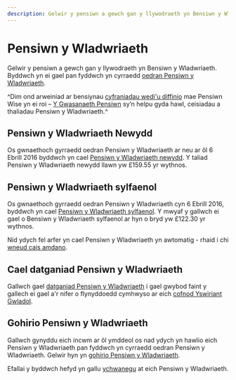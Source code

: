 ```yaml
---
description: Gelwir y pensiwn a gewch gan y llywodraeth yn Bensiwn y Wladwriaeth. Dim ond arweiniad ar bensiynau cyfraniadau wedi'u diffinio mae Pensiwn Wise yn ei roi.
---
```


# Pensiwn y Wladwriaeth

Gelwir y pensiwn a gewch gan y llywodraeth yn Bensiwn y Wladwriaeth. Byddwch yn ei gael pan fyddwch yn cyrraedd [oedran Pensiwn y Wladwriaeth](https://www.gov.uk/calculate-state-pension).

^Dim ond arweiniad ar bensiynau [cyfraniadau wedi'u diffinio](/cy/pension-types) mae Pensiwn Wise yn ei roi – [Y Gwasanaeth Pensiwn](https://www.gov.uk/cysylltwch-gwasanaeth-pensiwn) sy’n helpu gyda hawl, ceisiadau a thaliadau Pensiwn y Wladwriaeth.^

## Pensiwn y Wladwriaeth Newydd

Os gwnaethoch gyrraedd oedran Pensiwn y Wladwriaeth ar neu ar ôl 6 Ebrill 2016 byddwch yn cael [Pensiwn y Wladwriaeth newydd](https://www.gov.uk/new-state-pension). Y taliad Pensiwn y Wladwriaeth newydd llawn yw £159.55 yr wythnos.

## Pensiwn y Wladwriaeth sylfaenol

Os gwnaethoch gyrraedd oedran Pensiwn y Wladwriaeth cyn 6 Ebrill 2016, byddwch yn cael [Pensiwn y Wladwriaeth sylfaenol](https://www.gov.uk/state-pension/overview). Y mwyaf y gallwch ei gael o Bensiwn y Wladwriaeth sylfaenol ar hyn o bryd yw £122.30 yr wythnos.

Nid ydych fel arfer yn cael Pensiwn y Wladwriaeth yn awtomatig - rhaid i chi [wneud cais amdano](https://www.gov.uk/new-state-pension/how-to-claim).

## Cael datganiad Pensiwn y Wladwriaeth

Gallwch gael [datganiad Pensiwn y Wladwriaeth](https://www.gov.uk/state-pension-statement) i gael gwybod faint y gallech ei gael a'r nifer o flynyddoedd cymhwyso ar eich [cofnod Yswiriant Gwladol](https://www.gov.uk/check-national-insurance-record).

## Gohirio Pensiwn y Wladwriaeth

Gallwch gynyddu eich incwm ar ôl ymddeol os nad ydych yn hawlio eich Pensiwn y Wladwriaeth pan fyddwch yn cyrraedd oedran Pensiwn y Wladwriaeth. Gelwir hyn yn [gohirio Pensiwn y Wladwriaeth](https://www.gov.uk/deferring-state-pension).

Efallai y byddwch hefyd yn gallu [ychwanegu](https://www.gov.uk/statepensiontopup) at eich Pensiwn y Wladwriaeth.
